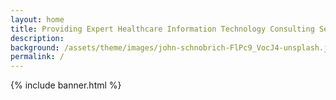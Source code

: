 ```yaml
---
layout: home
title: Providing Expert Healthcare Information Technology Consulting Services
description: 
background: /assets/theme/images/john-schnobrich-FlPc9_VocJ4-unsplash.jpg
permalink: /
---
```

{% include banner.html %}